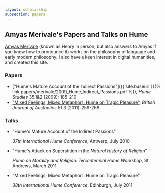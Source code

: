 ```yaml
---
layout: scholarship
subsection: papers
---
```

## Amyas Merivale's Papers and Talks on Hume

[Amyas Merivale](http://www.merivale.co.uk/) (known as Henry in person, but also answers to Amyas if you know how to pronounce it) works on the philosophy of language and early modern philosophy. I also have a keen interest in digital humanities, and created this site.

### Papers

- ["Hume's Mature Account of the Indirect Passions"]({{ site.baseurl }}{% link papers/merivale/2009_Hume_Indirect_Passions.pdf %}), *Hume Studies* 35.1&amp;2 (2009): 185-210
- ["Mixed Feelings, Mixed Metaphors: Hume on Tragic Pleasure"](http://bjaesthetics.oxfordjournals.org/content/51/3/259.full?keytype=ref&amp;ijkey=8IcmbuAtY0lNZbY), *British Journal of Aesthetics* 51.3 (2011): 259-269

### Talks

- "Hume's Mature Account of the Indirect Passions"

  *37th International Hume Conference*, Antwerp, July 2010
- "Hume's Attack on Superstition in the *Natural History of Religion*"

  *Hume on Morality and Religion: Tercentennial Hume Workshop*, St Andrews, March 2011
- "Mixed Feelings, Mixed Metaphors: Hume on Tragic Pleasure"

  *38th International Hume Conference*, Edinburgh, July 2011
